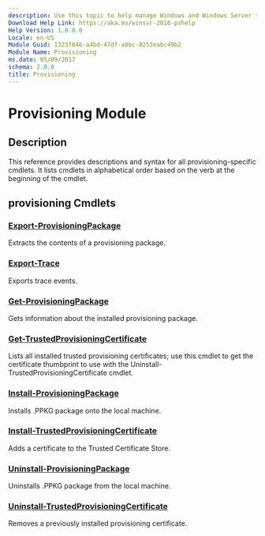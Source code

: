 ```yaml
---
description: Use this topic to help manage Windows and Windows Server technologies with Windows PowerShell.
Download Help Link: https://aka.ms/winsvr-2016-pshelp
Help Version: 1.0.0.0
Locale: en-US
Module Guid: 1323f046-a4bd-47df-a8bc-8253eabc49b2
Module Name: Provisioning
ms.date: 05/09/2017
schema: 2.0.0
title: Provisioning
---
```


# Provisioning Module
## Description
This reference provides descriptions and syntax for all provisioning-specific cmdlets. It lists cmdlets in alphabetical order based on the verb at the beginning of the cmdlet.

## provisioning Cmdlets
### [Export-ProvisioningPackage](Export-ProvisioningPackage.md)
Extracts the contents of a provisioning package.

### [Export-Trace](Export-Trace.md)
Exports trace events.

### [Get-ProvisioningPackage](Get-ProvisioningPackage.md)
Gets information about the installed provisioning package.

### [Get-TrustedProvisioningCertificate](Get-TrustedProvisioningCertificate.md)
Lists all installed trusted provisioning certificates; use this cmdlet to get the certificate thumbprint to use with the Uninstall-TrustedProvisioningCertificate cmdlet.

### [Install-ProvisioningPackage](Install-ProvisioningPackage.md)
Installs .PPKG package onto the local machine.

### [Install-TrustedProvisioningCertificate](Install-TrustedProvisioningCertificate.md)
Adds a certificate to the Trusted Certificate Store.

### [Uninstall-ProvisioningPackage](Uninstall-ProvisioningPackage.md)
Uninstalls .PPKG package from the local machine.

### [Uninstall-TrustedProvisioningCertificate](Uninstall-TrustedProvisioningCertificate.md)
Removes a previously installed provisioning certificate.
